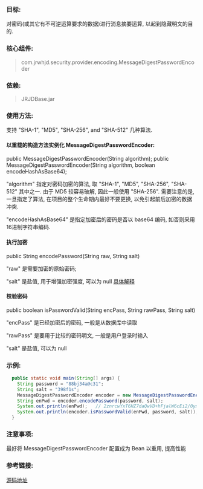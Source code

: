 ### 目标:
对密码(或其它有不可逆运算要求的数据)进行消息摘要运算, 以起到隐藏明文的目的.

### 核心组件:
> com.jrwhjd.security.provider.encoding.MessageDigestPasswordEncoder

### 依赖:
> JRJDBase.jar

### 使用方法:
支持 "SHA-1", "MD5", "SHA-256", and "SHA-512" 几种算法.

#### 以重载的构造方法实例化 MessageDigestPasswordEncoder:

public MessageDigestPasswordEncoder(String algorithm);
public MessageDigestPasswordEncoder(String algorithm, boolean encodeHashAsBase64);

"algorithm" 指定对密码加密的算法, 取 "SHA-1", "MD5", "SHA-256", "SHA-512" 其中之一.
由于 MD5 较容易破解, 因此一般使用 "SHA-256". 需要注意的是, 一旦指定了算法, 在项目的整个生命期内最好不要更换, 以免引起前后加密的数据冲突.

"encodeHashAsBase64" 是指定加密后的密码是否以 base64 编码, 如否则采用16进制字符串编码.

#### 执行加密

public String encodePassword(String raw, String salt)

"raw" 是需要加密的原始密码;

"salt" 是盐值, 用于增强加密强度, 可以为 null [具体解释](https://libuchao.com/2013/07/05/password-salt)

#### 校验密码

public boolean isPasswordValid(String encPass, String rawPass, String salt)

"encPass" 是已经加密后的密码, 一般是从数据库中读取

"rawPass" 是要用于比较的密码明文, 一般是用户登录时输入

"salt" 是盐值, 可以为 null


### 示例:

```java
  public static void main(String[] args) {
    String password = "88bj34a@c31";
    String salt = "398f1s";
    MessageDigestPasswordEncoder encoder = new MessageDigestPasswordEncoder("SHA-256", true);
    String enPwd = encoder.encodePassword(password, salt);
    System.out.println(enPwd);   // 2znrcwYxT6HZ7daQwVD+hFjalW6cEi2/0ymC8HhDigc=
    System.out.println(encoder.isPasswordValid(enPwd, password, salt));  // true
  }
```

### 注意事项:
最好将 MessageDigestPasswordEncoder 配置成为 Bean 以重用, 提高性能

### 参考链接:
[源码地址](https://gitlab.ctbiyi.com/jrjd/jrjdbase/blob/master/src/main/java/com/jrwhjd/security/provider/encoding/MessageDigestPasswordEncoder.java)